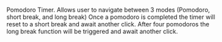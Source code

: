 Pomodoro Timer.
Allows user to navigate between 3 modes (Pomodoro, short break, and long break)
Once a pomodoro is completed the timer will reset to a short break and await another click.
After four pomodoros the long break function will be triggered and await another click.
